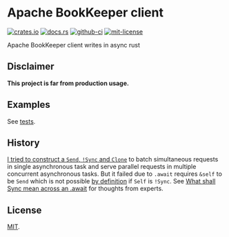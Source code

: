 # Apache BookKeeper client
[![crates.io](https://img.shields.io/crates/v/bookkeeper-client)](https://crates.io/crates/bookkeeper-client)
[![docs.rs](https://img.shields.io/docsrs/bookkeeper-client)](https://docs.rs/bookkeeper-client)
[![github-ci](https://github.com/kezhuw/bookkeeper-client-rust/actions/workflows/ci.yml/badge.svg?event=push)](https://github.com/kezhuw/bookkeeper-client-rust/actions)
[![mit-license](https://img.shields.io/github/license/kezhuw/bookkeeper-client-rust)](LICENSE)

Apache BookKeeper client writes in async rust

## Disclaimer
**This project is far from production usage.**

## Examples
See [tests](tests/client.rs).

## History
[I tried to construct a `Send`, `!Sync` and `Clone`](https://github.com/kezhuw/bookkeeper-client-rust/blob/76f2fc88384966b1e367f3dc6f3538938214d214/README.md#send-sync-and-await) to batch simultaneous requests in single asynchronous task and serve parallel requests in multiple concurrent asynchronous tasks. But it failed due to `.await` requires `&self` to be `Send` which is not possible [by definition](https://github.com/rust-lang/rust/blob/008c21c9779fd1e3632d9fe908b8afc0c421b26c/library/core/src/marker.rs#L506) if `Self` is `!Sync`. See [What shall Sync mean across an .await](https://internals.rust-lang.org/t/what-shall-sync-mean-across-an-await/12020) for thoughts from experts.

## License
[MIT](LICENSE).
